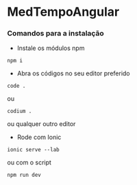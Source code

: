 # MedTempoAngular
### Comandos para a instalação

- Instale os módulos npm 

~~~comand
npm i
~~~


- Abra os códigos no seu editor preferido
  
~~~comand
code .
~~~
ou
~~~comand
codium .
~~~
ou qualquer outro editor


- Rode com Ionic
  
~~~comand
ionic serve --lab
~~~
ou com o script
  
~~~comand
npm run dev
~~~
